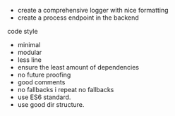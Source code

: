 - create a comprehensive logger with nice formatting
- create a process endpoint in the backend


code style
- minimal
- modular
- less line
- ensure the least amount of dependencies
- no future proofing
- good comments
- no fallbacks i repeat no fallbacks
- use ES6 standard.
- use good dir structure.